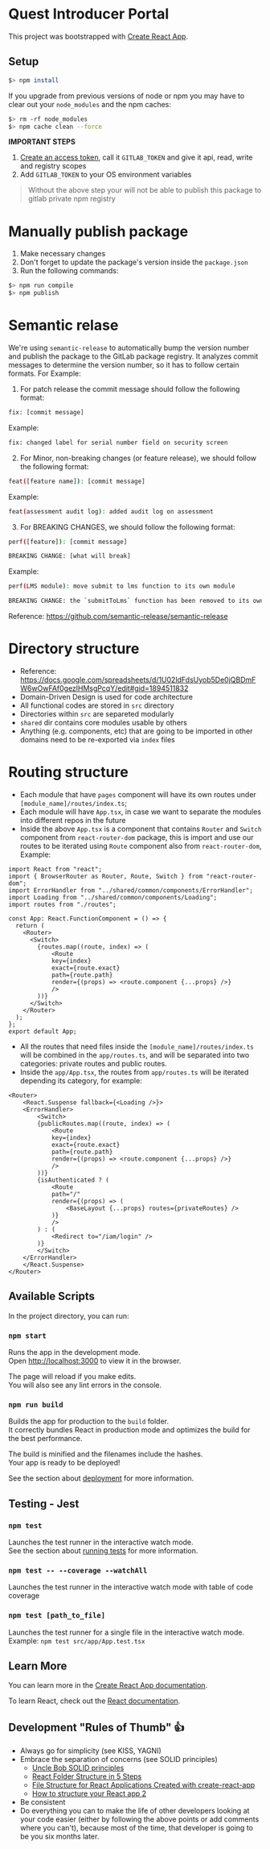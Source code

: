 # Quest Introducer Portal

This project was bootstrapped with [Create React App](https://github.com/facebook/create-react-app).

## Setup

```bash
$> npm install
```

If you upgrade from previous versions of node or npm you may have to clear out your `node_modules` and the npm caches:

```bash
$> rm -rf node_modules
$> npm cache clean --force
```

**IMPORTANT STEPS**

1. [Create an access token](https://gitlab.com/-/profile/personal_access_tokens), call it `GITLAB_TOKEN` and give it api, read, write and registry scopes
2. Add `GITLAB_TOKEN` to your OS environment variables

> Without the above step your will not be able to publish this package to gitlab private npm registry

# Manually publish package

1. Make necessary changes
2. Don't forget to update the package's version inside the `package.json`
3. Run the following commands:

```bash
$> npm run compile
$> npm publish
```

# Semantic relase

We're using `semantic-release` to automatically bump the version number and publish the package to the GitLab package registry. It analyzes commit messages to determine the version number, so it has to follow certain formats. For Example:

1. For patch release the commit message should follow the following format:

```bash
fix: [commit message]
```

Example:

```bash
fix: changed label for serial number field on security screen
```

2. For Minor, non-breaking changes (or feature release), we should follow the following format:

```bash
feat([feature name]): [commit message]
```

Example:

```bash
feat(assessment audit log): added audit log on assessment
```

3. For BREAKING CHANGES, we should follow the following format:

```bash
perf([feature]): [commit message]

BREAKING CHANGE: [what will break]
```

Example:

```bash
perf(LMS module): move submit to lms function to its own module

BREAKING CHANGE: the `submitToLms` function has been removed to its own module so it's no longer on the application module
```

Reference:
https://github.com/semantic-release/semantic-release

# Directory structure

- Reference: https://docs.google.com/spreadsheets/d/1U02ldFdsUyob5De0jQBDmFW6wOwFAf0gezlHMsgPcqY/edit#gid=1894511832
- Domain-Driven Design is used for code architecture
- All functional codes are stored in `src` directory
- Directories within `src` are separeted modularly
- `shared` dir contains core modules usable by others
- Anything (e.g. components, etc) that are going to be imported in other domains need to be re-exported via `index` files

# Routing structure

- Each module that have `pages` component will have its own routes under `[module_name]/routes/index.ts`;
- Each module will have `App.tsx`, in case we want to separate the modules into different repos in the future
- Inside the above `App.tsx` is a component that contains `Router` and `Switch` component from `react-router-dom` package, this is import and use our routes to be iterated using `Route` component also from `react-router-dom`, Example:

```
import React from "react";
import { BrowserRouter as Router, Route, Switch } from "react-router-dom";
import ErrorHandler from "../shared/common/components/ErrorHandler";
import Loading from "../shared/common/components/Loading";
import routes from "./routes";

const App: React.FunctionComponent = () => {
  return (
    <Router>
      <Switch>
        {routes.map((route, index) => (
            <Route
            key={index}
            exact={route.exact}
            path={route.path}
            render={(props) => <route.component {...props} />}
            />
        ))}
      </Switch>
    </Router>
  );
};
export default App;
```

- All the routes that need files inside the `[module_name]/routes/index.ts` will be combined in the `app/routes.ts`, and will be separated into two categories: private routes and public routes.
- Inside the `app/App.tsx`, the routes from `app/routes.ts` will be iterated depending its category, for example:

```
<Router>
    <React.Suspense fallback={<Loading />}>
    <ErrorHandler>
        <Switch>
        {publicRoutes.map((route, index) => (
            <Route
            key={index}
            exact={route.exact}
            path={route.path}
            render={(props) => <route.component {...props} />}
            />
        ))}
        {isAuthenticated ? (
            <Route
            path="/"
            render={(props) => (
                <BaseLayout {...props} routes={privateRoutes} />
            )}
            />
        ) : (
            <Redirect to="/iam/login" />
        )}
        </Switch>
    </ErrorHandler>
    </React.Suspense>
</Router>
```

## Available Scripts

In the project directory, you can run:

### `npm start`

Runs the app in the development mode.<br />
Open [http://localhost:3000](http://localhost:3000) to view it in the browser.

The page will reload if you make edits.<br />
You will also see any lint errors in the console.

### `npm run build`

Builds the app for production to the `build` folder.<br />
It correctly bundles React in production mode and optimizes the build for the best performance.

The build is minified and the filenames include the hashes.<br />
Your app is ready to be deployed!

See the section about [deployment](https://facebook.github.io/create-react-app/docs/deployment) for more information.

## Testing - Jest

### `npm test`

Launches the test runner in the interactive watch mode.<br />
See the section about [running tests](https://facebook.github.io/create-react-app/docs/running-tests) for more information.

### `npm test -- --coverage --watchAll`

Launches the test runner in the interactive watch mode with table of code coverage

### `npm test [path_to_file]`

Launches the test runner for a single file in the interactive watch mode.<br />
Example: `npm test src/app/App.test.tsx`

## Learn More

You can learn more in the [Create React App documentation](https://facebook.github.io/create-react-app/docs/getting-started).

To learn React, check out the [React documentation](https://reactjs.org/).

## Development "Rules of Thumb" 👍

- Always go for simplicity (see KISS, YAGNI)
- Embrace the separation of concerns (see SOLID principles)
  - [Uncle Bob SOLID principles](https://www.youtube.com/watch?v=zHiWqnTWsn4)
  - [React Folder Structure in 5 Steps](https://www.robinwieruch.de/react-folder-structure/)
  - [File Structure for React Applications Created with create-react-app](https://www.pluralsight.com/guides/file-structure-react-applications-created-create-react-app)
  - [How to structure your React app 2](https://itnext.io/how-to-structure-your-react-app-2-2cf3b8040634)
- Be consistent
- Do everything you can to make the life of other developers looking at your code easier (either by following the above points or add comments where you can't), because most of the time, that developer is going to be you six months later.
